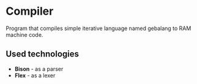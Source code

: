 # Compiler
Program that compiles simple iterative language named gebalang to RAM machine code.

## Used technologies
* **Bison** - as a parser
* **Flex** - as a lexer  
